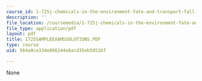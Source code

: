 ```yaml
---
course_id: 1-725j-chemicals-in-the-environment-fate-and-transport-fall-2004
description: ''
file_location: /coursemedia/1-725j-chemicals-in-the-environment-fate-and-transport-fall-2004/564a0ce334e866244e6acd35eb5951bf_1725SAMPLEEXAMSSOLUTIONS.PDF
file_type: application/pdf
layout: pdf
title: 1725SAMPLEEXAMSSOLUTIONS.PDF
type: course
uid: 564a0ce334e866244e6acd35eb5951bf

---
```

None